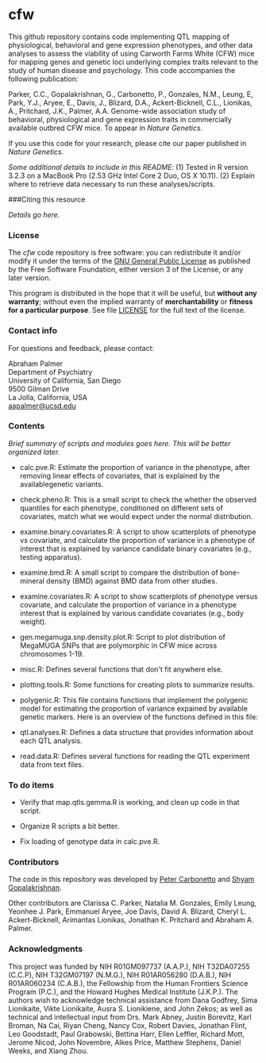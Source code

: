 # cfw

This github repository contains code implementing QTL mapping of
physiological, behavioral and gene expression phenotypes, and other
data analyses to assess the viability of using Carworth Farms White
(CFW) mice for mapping genes and genetic loci underlying complex
traits relevant to the study of human disease and psychology. This
code accompanies the following publication:

  Parker, C.C., Gopalakrishnan, G., Carbonetto, P., Gonzales, N.M.,
  Leung, E, Park, Y.J., Aryee, E., Davis, J., Blizard, D.A.,
  Ackert-Bicknell, C.L., Lionikas, A., Pritchard, J.K., Palmer, A.A.
  Genome-wide association study of behavioral, physiological and gene
  expression traits in commercially available outbred CFW mice. To
  appear in *Nature Genetics*.

If you use this code for your research, please cite our paper
published in *Nature Genetics*.

*Some additional details to include in this README*: (1) Tested in R
version 3.2.3 on a MacBook Pro (2.53 GHz Intel Core 2 Duo, OS
X 10.11). (2) Explain where to retrieve data necessary to run these
analyses/scripts.

###Citing this resource

*Details go here.*

### License

The *cfw* code repository is free software: you can redistribute it
and/or modify it under the terms of the
[GNU General Public License](http://www.gnu.org/licenses/gpl.html) as
published by the Free Software Foundation, either version 3 of the
License, or any later version.

This program is distributed in the hope that it will be useful, but
**without any warranty**; without even the implied warranty of
**merchantability** or **fitness for a particular purpose**. See file
[LICENSE](LICENSE) for the full text of the license.

### Contact info

For questions and feedback, please contact:

Abraham Palmer<br>
Department of Psychiatry<br>
University of California, San Diego<br>
9500 Gilman Drive<br>
La Jolla, California, USA<br>
aapalmer@ucsd.edu

### Contents

*Brief summary of scripts and modules goes here. This will be better
organized later.*

+ calc.pve.R: Estimate the proportion of variance in the phenotype,
after removing linear effects of covariates, that is explained
by the availablegenetic variants.

+ check.pheno.R: This is a small script to check the whether the
observed quantiles for each phenotype, conditioned on different sets
of covariates, match what we would expect under the normal
distribution.

+ examine.binary.covariates.R: A script to show scatterplots of
phenotype vs covariate, and calculate the proportion of variance in a
phenotype of interest that is explained by variance candidate binary
covariates (e.g., testing apparatus).

+ examine.bmd.R: A small script to compare the distribution of
bone-mineral density (BMD) against BMD data from other studies.

+ examine.covariates.R: A script to show scatterplots of phenotype
versus covariate, and calculate the proportion of variance in a
phenotype interest that is explained by various candidate covariates
(e.g., body weight).

+ gen.megamuga.snp.density.plot.R: Script to plot distribution of
MegaMUGA SNPs that are polymorphic in CFW mice across chromosomes
1-19.

+ misc.R: Defines several functions that don't fit anywhere else.

+ plotting.tools.R: Some functions for creating plots to summarize
results.

+ polygenic.R: This file contains functions that implement the
polygenic model for estimating the proportion of variance expained
by available genetic markers. Here is an overview of the functions
defined in this file:

+ qtl.analyses.R: Defines a data structure that provides information
about each QTL analysis.

+ read.data.R: Defines several functions for reading the QTL
experiment data from text files.

### To do items

+ Verify that map.qtls.gemma.R is working, and clean up code in that
  script.

+ Organize R scripts a bit better.

+ Fix loading of genotype data in calc.pve.R.

### Contributors

The code in this repository was developed by
[Peter Carbonetto](http://www.cs.ubc.ca/spider/pcarbo) and
[Shyam Gopalakrishnan](http://www.google.com).

Other contributors are Clarissa C. Parker, Natalia M. Gonzales, Emily
Leung, Yeonhee J. Park, Emmanuel Aryee, Joe Davis, David A. Blizard,
Cheryl L. Ackert-Bicknell, Arimantas Lionikas, Jonathan K. Pritchard
and Abraham A. Palmer.

### Acknowledgments

This project was funded by NIH R01GM097737 (A.A.P.), NIH T32DA07255
(C.C.P), NIH T32GM07197 (N.M.G.), NIH R01AR056280 (D.A.B.), NIH
R01AR060234 (C.A.B.), the Fellowship from the Human Frontiers Science
Program (P.C.), and the Howard Hughes Medical Institute (J.K.P.). The
authors wish to acknowledge technical assistance from Dana Godfrey,
Sima Lionikaite, Vikte Lionikaite, Ausra S. Lionikiene, and John
Zekos; as well as technical and intellectual input from Drs. Mark
Abney, Justin Borevitz, Karl Broman, Na Cai, Riyan Cheng, Nancy Cox,
Robert Davies, Jonathan Flint, Leo Goodstadt, Paul Grabowski, Bettina
Harr, Ellen Leffler, Richard Mott, Jerome Nicod, John Novembre, Alkes
Price, Matthew Stephens, Daniel Weeks, and Xiang Zhou.

